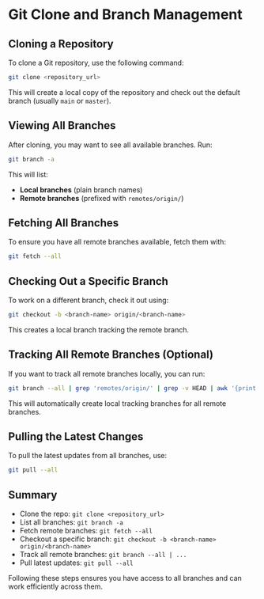 # Git Clone and Branch Management

## Cloning a Repository

To clone a Git repository, use the following command:

```bash
git clone <repository_url>
```

This will create a local copy of the repository and check out the default branch (usually `main` or `master`).

## Viewing All Branches

After cloning, you may want to see all available branches. Run:

```bash
git branch -a
```

This will list:

- **Local branches** (plain branch names)
- **Remote branches** (prefixed with `remotes/origin/`)

## Fetching All Branches

To ensure you have all remote branches available, fetch them with:

```bash
git fetch --all
```

## Checking Out a Specific Branch

To work on a different branch, check it out using:

```bash
git checkout -b <branch-name> origin/<branch-name>
```

This creates a local branch tracking the remote branch.

## Tracking All Remote Branches (Optional)

If you want to track all remote branches locally, you can run:

```bash
git branch --all | grep 'remotes/origin/' | grep -v HEAD | awk '{print $1}' | sed 's/remotes\/origin\///' | xargs -I {} git branch --track {} origin/{}
```

This will automatically create local tracking branches for all remote branches.

## Pulling the Latest Changes

To pull the latest updates from all branches, use:

```bash
git pull --all
```

## Summary

- Clone the repo: `git clone <repository_url>`
- List all branches: `git branch -a`
- Fetch remote branches: `git fetch --all`
- Checkout a specific branch: `git checkout -b <branch-name> origin/<branch-name>`
- Track all remote branches: `git branch --all | ...`
- Pull latest updates: `git pull --all`

Following these steps ensures you have access to all branches and can work efficiently across them.